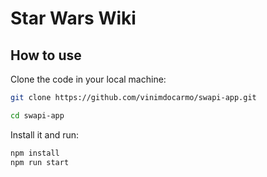 # Star Wars Wiki

## How to use

Clone the code in your local machine:

```bash
git clone https://github.com/vinimdocarmo/swapi-app.git

cd swapi-app
```

Install it and run:

```bash
npm install
npm run start
```
